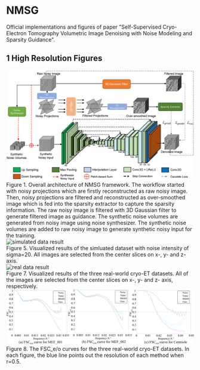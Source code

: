 # NMSG
Official implementations and figures of paper "Self-Supervised Cryo-Electron Tomography Volumetric Image Denoising with Noise Modeling and Sparsity Guidance".
<br>
## 1 High Resolution Figures
![Overall architecture](./Figure1.png)
<br>
Figure 1. Overall architecture of NMSG framework. The workflow started with noisy projections which are firstly reconstructed as raw noisy image. Then, noisy projections are filtered and reconstructed as over-smoothed image which is fed into the sparsity extractor to capture the sparsity information. The raw noisy image is filtered with 3D Gaussian filter to generate filtered image as guidance. The synthetic noise volumes are generated from noisy image using noise synthesizer. The synthetic noise volumes are added to raw noisy image to generate synthetic noisy input for the training.
<br>
![simulated data result](./Figure5.png)
<br>
Figure 5. Visualized results of the simluated dataset with noise intensity of sigma=20. All images are selected from the center slices on x-, y- and z- axis.
<br>
![real data result](./Figure7.png)
<br>
Figure 7. Visualized results of the three real-world cryo-ET datasets. All of the images are selected from the center slices on x-, y- and z- axis, respectively.
<br>
![FSCe/o curve](./Figure8.png)
<br>
Figure 8. The FSC_e/o curves for the three real-world cryo-ET datasets. In each figure, the blue line points out the resolution of each method when r=0.5.

